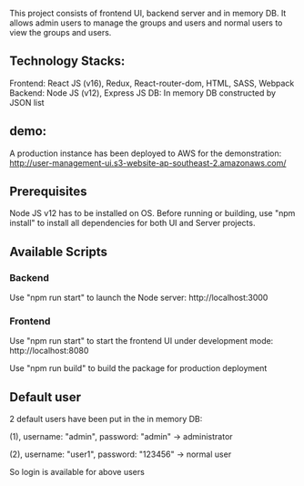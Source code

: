This project consists of frontend UI, backend server and in memory DB.
It allows admin users to manage the groups and users and normal users to view the groups and users.

## Technology Stacks:
Frontend: React JS (v16), Redux, React-router-dom, HTML, SASS, Webpack
Backend: Node JS (v12), Express JS
DB: In memory DB constructed by JSON list

## demo:
A production instance has been deployed to AWS for the demonstration:
http://user-management-ui.s3-website-ap-southeast-2.amazonaws.com/

## Prerequisites
Node JS v12 has to be installed on OS.
Before running or building, use "npm install" to install all dependencies for both UI and Server projects.

## Available Scripts

### Backend
Use "npm run start" to launch the Node server:
http://localhost:3000

### Frontend
Use "npm run start" to start the frontend UI under development mode:
http://localhost:8080

Use "npm run build" to build the package for production deployment

## Default user
2 default users have been put in the in memory DB:

(1), username: "admin", password: "admin" -> administrator

(2), username: "user1", password: "123456" -> normal user

So login is available for above users





